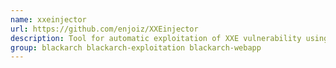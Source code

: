 ```yaml
---
name: xxeinjector
url: https://github.com/enjoiz/XXEinjector
description: Tool for automatic exploitation of XXE vulnerability using direct and different out of band methods.
group: blackarch blackarch-exploitation blackarch-webapp
---
```

